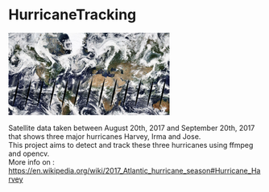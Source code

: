 # HurricaneTracking

![sample](/doc/output.gif)

Satellite data taken between August 20th, 2017 and September 20th, 2017 that shows three major hurricanes Harvey, Irma and Jose.  
This project aims to detect and track these three hurricanes using ffmpeg and opencv.  
More info on : https://en.wikipedia.org/wiki/2017_Atlantic_hurricane_season#Hurricane_Harvey
